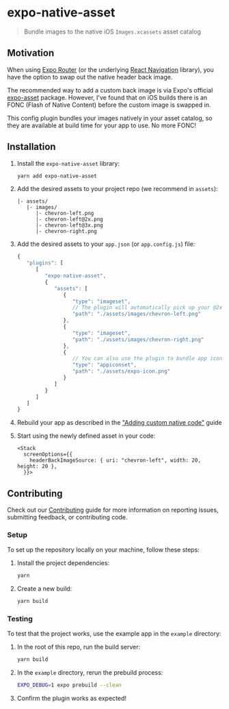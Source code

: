 # expo-native-asset

> Bundle images to the native iOS `Images.xcassets` asset catalog

## Motivation

When using [Expo Router](https://expo.github.io/router/docs/) (or the underlying [React Navigation](https://reactnavigation.org/) library), you have the option to swap out the native header back image.

The recommended way to add a custom back image is via Expo's official [expo-asset](https://docs.expo.dev/versions/latest/sdk/asset/) package. However, I've found that on iOS builds there is an FONC (Flash of Native Content) before the custom image is swapped in.

This config plugin bundles your images natively in your asset catalog, so they are available at build time for your app to use. No more FONC!

## Installation

1. Install the `expo-native-asset` library:

   ```bash
   yarn add expo-native-asset
   ```

2. Add the desired assets to your project repo (we recommend in `assets`):

   ```
   |- assets/
      |- images/
         |- chevron-left.png
         |- chevron-left@2x.png
         |- chevron-left@3x.png
         |- chevron-right.png
   ```

3. Add the desired assets to your `app.json` (or `app.config.js`) file:

   ```js
   {
      "plugins": [
         [
            "expo-native-asset",
            {
               "assets": [
                  {
                     "type": "imageset",
                     // The plugin will automatically pick up your @2x and @3x files if they both exist
                     "path": "./assets/images/chevron-left.png"
                  },
                  {
                     "type": "imageset",
                     "path": "./assets/images/chevron-right.png"
                  },
                  {
                     // You can also use the plugin to bundle app icons
                     "type": "appiconset",
                     "path": "./assets/expo-icon.png"
                  }
               ]
            }
         ]
      ]
   }
   ```

4. Rebuild your app as described in the ["Adding custom native code"](https://docs.expo.io/workflow/customizing/) guide

5. Start using the newly defined asset in your code:

   ```tsx
   <Stack
     screenOptions={{
       headerBackImageSource: { uri: "chevron-left", width: 20, height: 20 },
     }}>
   ```

## Contributing

Check out our [Contributing](.github/CONTRIBUTING.md) guide for more information on reporting issues, submitting feedback, or contributing code.

### Setup

To set up the repository locally on your machine, follow these steps:

1. Install the project dependencies:

   ```bash
   yarn
   ```

2. Create a new build:

   ```bash
   yarn build
   ```

### Testing

To test that the project works, use the example app in the `example` directory:

1. In the root of this repo, run the build server:

   ```bash
   yarn build
   ```

2. In the `example` directory, rerun the prebuild process:

   ```bash
   EXPO_DEBUG=1 expo prebuild --clean
   ```

3. Confirm the plugin works as expected!
